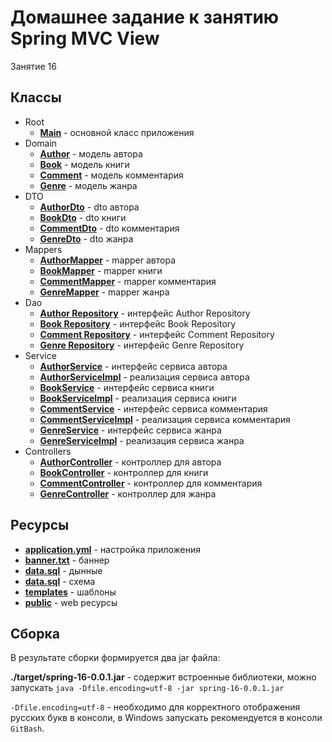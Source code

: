 # Домашнее задание к занятию Spring MVC View

Занятие 16

## Классы

* Root
    * **[Main](src/main/java/ru/otus/spring/homework/spring16/Main.java)** - основной класс приложения
* Domain
  * **[Author](src/main/java/ru/otus/spring/homework/spring16/models/entity/Author.java)** - модель автора
  * **[Book](src/main/java/ru/otus/spring/homework/spring16/models/entity/Book.java)** - модель книги
  * **[Comment](src/main/java/ru/otus/spring/homework/spring16/models/entity/Comment.java)** - модель комментария
  * **[Genre](src/main/java/ru/otus/spring/homework/spring16/models/entity/Genre.java)** - модель жанра
* DTO
  * **[AuthorDto](src/main/java/ru/otus/spring/homework/spring16/models/dto/AuthorDto.java)** - dto автора
  * **[BookDto](src/main/java/ru/otus/spring/homework/spring16/models/dto/BookDto.java)** - dto книги
  * **[CommentDto](src/main/java/ru/otus/spring/homework/spring16/models/dto/CommentDto.java)** - dto комментария
  * **[GenreDto](src/main/java/ru/otus/spring/homework/spring16/models/dto/GenreDto.java)** - dto жанра
* Mappers
  * **[AuthorMapper](src/main/java/ru/otus/spring/homework/spring16/mappers/AuthorMapper.java)** - mapper автора
  * **[BookMapper](src/main/java/ru/otus/spring/homework/spring16/mappers/BookMapper.java)** - mapper книги
  * **[CommentMapper](src/main/java/ru/otus/spring/homework/spring16/mappers/CommentMapper.java)** - mapper комментария
  * **[GenreMapper](src/main/java/ru/otus/spring/homework/spring16/mappers/GenreMapper.java)** - mapper жанра
* Dao
  * **[Author Repository](src/main/java/ru/otus/spring/homework/spring16/repositories/AuthorRepository.java)** - интерфейс Author Repository
  * **[Book Repository](src/main/java/ru/otus/spring/homework/spring16/repositories/BookRepository.java)** - интерфейс Book Repository
  * **[Comment Repository](src/main/java/ru/otus/spring/homework/spring16/repositories/CommentRepository.java)** - интерфейс Comment Repository      
  * **[Genre Repository](src/main/java/ru/otus/spring/homework/spring16/repositories/GenreRepository.java)** - интерфейс Genre Repository
* Service
  * **[AuthorService](src/main/java/ru/otus/spring/homework/spring16/service/AuthorService.java)** - интерфейс сервиса автора
  * **[AuthorServiceImpl](src/main/java/ru/otus/spring/homework/spring16/service/AuthorServiceImpl.java)** - реализация сервиса автора
  * **[BookService](src/main/java/ru/otus/spring/homework/spring16/service/BookService.java)** - интерфейс сервиса книги
  * **[BookServiceImpl](src/main/java/ru/otus/spring/homework/spring16/service/BookServiceImpl.java)** - реализация сервиса книги
  * **[CommentService](src/main/java/ru/otus/spring/homework/spring16/service/CommentService.java)** - интерфейс сервиса комментария
  * **[CommentServiceImpl](src/main/java/ru/otus/spring/homework/spring16/service/CommentServiceImpl.java)** - реализация сервиса комментария
  * **[GenreService](src/main/java/ru/otus/spring/homework/spring16/service/GenreService.java)** - интерфейс сервиса жанра
  * **[GenreServiceImpl](src/main/java/ru/otus/spring/homework/spring16/service/GenreServiceImpl.java)** - реализация сервиса жанра
* Controllers
  * **[AuthorController](src/main/java/ru/otus/spring/homework/spring16/controllers/AuthorController.java)** - контроллер для автора
  * **[BookController](src/main/java/ru/otus/spring/homework/spring16/controllers/BookController.java)** - контроллер для книги
  * **[CommentController](src/main/java/ru/otus/spring/homework/spring16/controllers/CommentController.java)** - контроллер для комментария
  * **[GenreController](src/main/java/ru/otus/spring/homework/spring16/controllers/GenreController.java)** - контроллер для жанра
  
## Ресурсы

* **[application.yml](src/main/resources/application.yml)** - настройка приложения
* **[banner.txt](src/main/resources/banner.txt)** - баннер
* **[data.sql](src/main/resources/data.sql)** - дынные
* **[data.sql](src/main/resources/schema.sql)** - схема
* **[templates](src/main/resources/templates)** - шаблоны
* **[public](src/main/resources/public)** - web ресурсы

## Сборка

В результате сборки формируется два jar файла:

**./target/spring-16-0.0.1.jar** - содержит встроенные библиотеки, можно запускать
`java -Dfile.encoding=utf-8 -jar spring-16-0.0.1.jar`

`-Dfile.encoding=utf-8` - необходимо для корректного отображения русских букв в консоли, в Windows запускать рекомендуется в консоли `GitBash`. 
  